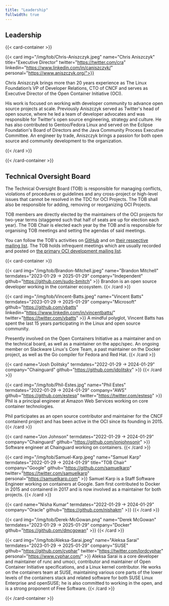 ```yaml
---
title: "Leadership"
fullwidth: true
---
```


## Leadership

{{< card-container >}}

{{< card img="/img/tob/Chris-Aniszczyk.jpeg" name="Chris Aniszczyk" title="Executive Director" twitter="https://twitter.com/cra" linkedin="https://www.linkedin.com/in/caniszczyk/" personal="https://www.aniszczyk.org/">}}

Chris Aniszczyk brings more than 20 years experience as The Linux Foundation’s
VP of Developer Relations, CTO of CNCF and serves as Executive Director of the
Open Container Initiative (OCI).

His work is focused on working with developer community to advance open source
projects at scale. Previously Aniszczyk served as Twitter's head of open
source, where he led a team of developer advocates and was responsible for
Twitter's open source engineering, strategy and culture. He has also
contributed to Gentoo/Fedora Linux and served on the Eclipse Foundation's Board
of Directors and the Java Community Process Executive Committee. An engineer by
trade, Aniszczyk brings a passion for both open source and community
development to the organization.

{{< /card >}}

{{< /card-container >}}

## Technical Oversight Board

The Technical Oversight Board (TOB) is responsible for managing conflicts, violations of procedures or guidelines and any cross-project or high-level issues that cannot be resolved in the TDC for OCI Projects.
The TOB shall also be responsible for adding, removing or reorganizing OCI Projects.

TOB members are directly elected by the maintainers of the OCI projects for two-year terms (staggered such that half of seats are up for election each year).
The TOB Chair is elected each year by the TOB and is responsible for organising TOB meetings and setting the agendas of said meetings.

You can follow the TOB's activities on [GitHub](https://github.com/opencontainers/tob) and on [their respective mailing list](https://groups.google.com/a/opencontainers.org/forum/#!forum/tob).
The TOB holds infrequent meetings which are usually recorded and posted on [the primary OCI development mailing list](https://groups.google.com/a/opencontainers.org/forum/#!forum/dev).

{{< card-container >}}

{{< card img="/img/tob/Brandon-Mitchell.jpeg" name="Brandon Mitchell" termdates="2023-01-29 → 2025-01-29" company="Independent" github="https://github.com/sudo-bmitch" >}}
Brandon is an open source developer working in the container ecosystem.
{{< /card >}}

{{< card img="/img/tob/Vincent-Batts.jpeg" name="Vincent Batts" termdates="2023-01-29 → 2025-01-29" company="Microsoft" github="https://github.com/vbatts" linkedin="https://www.linkedin.com/in/vincentbatts/" twitter="https://twitter.com/vbatts" >}}
A mindful polyglot, Vincent Batts has spent the last 15 years participating in
the Linux and open source community.

Presently involved on the Open Containers Initiative as a maintainer and on the
technical board, as well as a maintainer on the appc/spec. An ongoing member on
Slackware Linux's Core Team, a past maintainer on the Docker project, as well
as the Go compiler for Fedora and Red Hat.
{{< /card >}}

{{< card name="Josh Dolitsky" termdates="2022-01-29 → 2024-01-29" company="Chainguard" github="https://github.com/jdolitsky" >}}
{{< /card >}}

{{< card img="/img/tob/Phil-Estes.jpg" name="Phil Estes" termdates="2022-01-29 → 2024-01-29" company="AWS" github="https://github.com/estesp" twitter="https://twitter.com/estesp" >}}
Phil is a principal engineer at Amazon Web Services working on core container
technologies.

Phil participates as an open source contributor and maintainer for the
CNCF containerd project and has been active in the OCI since its founding
in 2015.
{{< /card >}}

{{< card name="Jon Johnson" termdates="2022-01-29 → 2024-01-29" company="Chainguard" github="https://github.com/jonjohnsonjr" >}}
Software engineer at Chainguard working on containers.
{{< /card >}}

{{< card img="/img/tob/Samuel-Karp.jpeg" name="Samuel Karp" termdates="2022-01-29 → 2024-01-29" title="TOB Chair" company="Google" github="https://github.com/samuelkarp" twitter="https://twitter.com/samuelkarp" personal="https://samuelkarp.com" >}}
Samuel Karp is a Staff Software Engineer working on containers at Google. Sam
first contributed to Docker in 2015 and containerd in 2017 and is now involved
as a maintainer for both projects.
{{< /card >}}

{{< card name="Nisha Kumar" termdates="2022-01-29 → 2024-01-29" company="Oracle" github="https://github.com/nishakm" >}}
{{< /card >}}

{{< card img="/img/tob/Derek-McGowan.png" name="Derek McGowan" termdates="2023-01-29 → 2025-01-29" company="Docker" github="https://github.com/dmcgowan" >}}
{{< /card >}}

{{< card img="/img/tob/Aleksa-Sarai.jpeg" name="Aleksa Sarai" termdates="2023-01-29 → 2025-01-29" company="SUSE" github="https://github.com/cyphar" twitter="https://twitter.com/lordcyphar" personal="https://www.cyphar.com/" >}}
Aleksa Sarai is a core developer and maintainer of runc and umoci, contributor
and maintainer of Open Container Initiative specifications, and a Linux kernel
contributor. He works on the containers team at SUSE, maintaining various core
parts of the lower levels of the containers stack and related software for both
SUSE Linux Enterprise and openSUSE; he is also committed to working in the
open, and is a strong proponent of Free Software.
{{< /card >}}

{{< /card-container >}}
